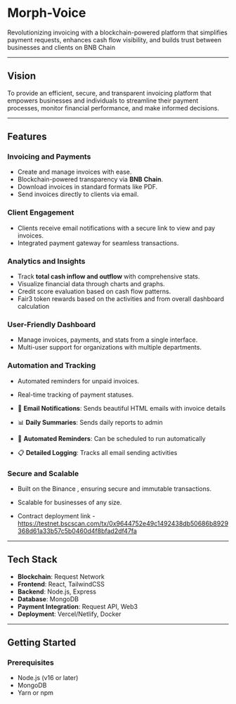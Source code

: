 # **Morph-Voice**  
Revolutionizing invoicing with a blockchain-powered platform that simplifies payment requests, enhances cash flow visibility, and builds trust between businesses and clients on BNB Chain

---

## **Vision**  
To provide an efficient, secure, and transparent invoicing platform that empowers businesses and individuals to streamline their payment processes, monitor financial performance, and make informed decisions.

---

## **Features**  

### **Invoicing and Payments**  
- Create and manage invoices with ease.  
- Blockchain-powered transparency via **BNB Chain**.  
- Download invoices in standard formats like PDF.  
- Send invoices directly to clients via email.  

### **Client Engagement**  
- Clients receive email notifications with a secure link to view and pay invoices.  
- Integrated payment gateway for seamless transactions.  

### **Analytics and Insights**  
- Track **total cash inflow and outflow** with comprehensive stats.  
- Visualize financial data through charts and graphs.  
- Credit score evaluation based on cash flow patterns.  
- Fair3 token rewards based on the activities and from overall dashboard calculation

### **User-Friendly Dashboard**  
- Manage invoices, payments, and stats from a single interface.  
- Multi-user support for organizations with multiple departments.  

### **Automation and Tracking**  
- Automated reminders for unpaid invoices.  
- Real-time tracking of payment statuses.  

- 📧 **Email Notifications**: Sends beautiful HTML emails with invoice details
- 📊 **Daily Summaries**: Sends daily reports to admin
- 🔄 **Automated Reminders**: Can be scheduled to run automatically
- 📋 **Detailed Logging**: Tracks all email sending activities

### **Secure and Scalable**  
- Built on the Binance , ensuring secure and immutable transactions.  
- Scalable for businesses of any size.  

- Contract deployment link - https://testnet.bscscan.com/tx/0x9644752e49c1492438db50686b8929368d61a33b57c5b0460d4f8bfad2df47fa

---

## **Tech Stack**  
- **Blockchain**: Request Network  
- **Frontend**: React, TailwindCSS  
- **Backend**: Node.js, Express  
- **Database**: MongoDB  
- **Payment Integration**: Request API, Web3  
- **Deployment**: Vercel/Netlify, Docker  

---

## **Getting Started**  

### **Prerequisites**  
- Node.js (v16 or later)  
- MongoDB  
- Yarn or npm  


